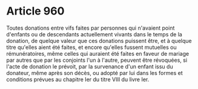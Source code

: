 # Article 960

Toutes donations entre vifs faites par personnes qui n'avaient point d'enfants ou de descendants actuellement vivants dans le temps de la donation, de quelque valeur que ces donations puissent être, et à quelque titre qu'elles aient été faites, et encore qu'elles fussent mutuelles ou rémunératoires, même celles qui auraient été faites en faveur de mariage par autres que par les conjoints l'un à l'autre, peuvent être révoquées, si l'acte de donation le prévoit, par la survenance d'un enfant issu du donateur, même après son décès, ou adopté par lui dans les formes et conditions prévues au chapitre Ier du titre VIII du livre Ier.